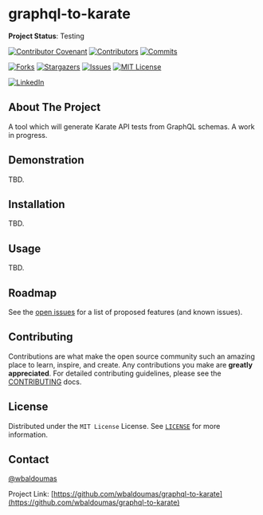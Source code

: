 # graphql-to-karate

**Project Status**: Testing

[![Contributor Covenant][contributor-covenant-shield]][contributor-covenant-url]
[![Contributors][contributors-shield]][contributors-url]
[![Commits][last-commit-shield]][last-commit-url]

[![Forks][forks-shield]][forks-url]
[![Stargazers][stars-shield]][stars-url]
[![Issues][issues-shield]][issues-url]
[![MIT License][license-shield]][license-url]

[![LinkedIn][linkedin-shield]][linkedin-url]

## About The Project

A tool which will generate Karate API tests from GraphQL schemas. A work in progress.

## Demonstration

TBD.

## Installation

TBD.

## Usage

TBD.

## Roadmap

See the [open issues](https://github.com/wbaldoumas/graphql-to-karate/issues) for a list of proposed features (and known issues).

## Contributing

Contributions are what make the open source community such an amazing place to learn, inspire, and create. Any contributions you make are **greatly appreciated**. For detailed contributing guidelines, please see the [CONTRIBUTING](CONTRIBUTING.md) docs.

## License

Distributed under the `MIT License` License. See [`LICENSE`](LICENSE) for more information.

## Contact

[@wbaldoumas](https://github.com/wbaldoumas)

Project Link: [https://github.com/wbaldoumas/graphql-to-karate](https://github.com/wbaldoumas/graphql-to-karate)

<!-- MARKDOWN LINKS & IMAGES -->
<!-- https://www.markdownguide.org/basic-syntax/#reference-style-links -->
[contributors-shield]: https://img.shields.io/github/contributors/wbaldoumas/graphql-to-karate.svg?style=for-the-badge
[contributors-url]: https://github.com/wbaldoumas/graphql-to-karate/graphs/contributors
[contributor-covenant-shield]: https://img.shields.io/badge/Contributor%20Covenant-2.1-4baaaa.svg?style=for-the-badge
[contributor-covenant-url]: https://github.com/wbaldoumas/graphql-to-karate/blob/main/CODE_OF_CONDUCT.md
[forks-shield]: https://img.shields.io/github/forks/wbaldoumas/graphql-to-karate.svg?style=for-the-badge
[forks-url]: https://github.com/wbaldoumas/graphql-to-karate/network/members
[stars-shield]: https://img.shields.io/github/stars/wbaldoumas/graphql-to-karate.svg?style=for-the-badge
[stars-url]: https://github.com/wbaldoumas/graphql-to-karate/stargazers
[issues-shield]: https://img.shields.io/github/issues/wbaldoumas/graphql-to-karate.svg?style=for-the-badge
[issues-url]: https://github.com/wbaldoumas/graphql-to-karate/issues
[license-shield]: https://img.shields.io/github/license/wbaldoumas/graphql-to-karate.svg?style=for-the-badge
[license-url]: https://github.com/wbaldoumas/graphql-to-karate/blob/main/LICENSE
[linkedin-shield]: https://img.shields.io/badge/-LinkedIn-black.svg?style=for-the-badge&logo=linkedin&colorB=555
[linkedin-url]: https://linkedin.com/in/williambaldoumas
[github-checks-shield]: https://img.shields.io/github/workflow/status/wbaldoumas/graphql-to-karate/Build%20and%20Test?style=for-the-badge
[github-checks-url]: https://github.com/wbaldoumas/graphql-to-karate/actions
[coverage-shield]: https://img.shields.io/codecov/c/github/wbaldoumas/graphql-to-karate?style=for-the-badge
[coverage-url]: https://app.codecov.io/gh/wbaldoumas/graphql-to-karate/branch/main
[last-commit-shield]: https://img.shields.io/github/last-commit/wbaldoumas/graphql-to-karate?style=for-the-badge
[last-commit-url]: https://github.com/wbaldoumas/graphql-to-karate/commits/main
